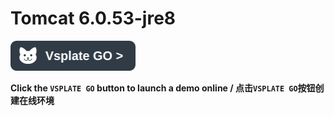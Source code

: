 # Tomcat 6.0.53-jre8

<a href="https://www.vsplate.com/?docker-compose=https://github.com/vsplate/dcenvs/tomcat/6.0.53-jre8"><img alt="VSPLATE GO" src="https://raw.githubusercontent.com/vsplate/images/master/vsgo_btn.png" width="200px"></a>

**Click the `VSPLATE GO` button to launch a demo online / 点击`VSPLATE GO`按钮创建在线环境**